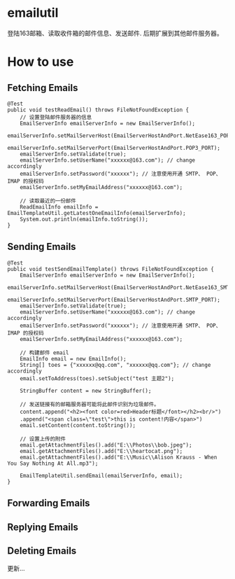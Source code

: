 # emailutil
登陆163邮箱、读取收件箱的邮件信息、发送邮件. 后期扩展到其他邮件服务器。

# How to use

## Fetching Emails
	@Test
	public void testReadEmail() throws FileNotFoundException {
		// 设置登陆邮件服务器的信息
		EmailServerInfo emailServerInfo = new EmailServerInfo();
		emailServerInfo.setMailServerHost(EmailServerHostAndPort.NetEase163_POP3_SERVER);
		emailServerInfo.setMailServerPort(EmailServerHostAndPort.POP3_PORT);
		emailServerInfo.setValidate(true);
		emailServerInfo.setUserName("xxxxxx@163.com"); // change accordingly
		emailServerInfo.setPassword("xxxxxx"); // 注意使用开通 SMTP、 POP、IMAP 的授权码
		emailServerInfo.setMyEmailAddress("xxxxxx@163.com");		
		
		// 读取最近的一份邮件
		ReadEmailInfo emailInfo = EmailTemplateUtil.getLatestOneEmailInfo(emailServerInfo);
		System.out.println(emailInfo.toString());
	}
	
## Sending Emails

	@Test
	public void testSendEmailTemplate() throws FileNotFoundException {
		EmailServerInfo emailServerInfo = new EmailServerInfo();
		emailServerInfo.setMailServerHost(EmailServerHostAndPort.NetEase163_SMTP_SERVER);
		emailServerInfo.setMailServerPort(EmailServerHostAndPort.SMTP_PORT);
		emailServerInfo.setValidate(true);
		emailServerInfo.setUserName("xxxxxx@163.com"); // change accordingly
		emailServerInfo.setPassword("xxxxxx"); // 注意使用开通 SMTP、 POP、IMAP 的授权码
		emailServerInfo.setMyEmailAddress("xxxxxx@163.com");		
		
		// 构建邮件 email
		EmailInfo email = new EmailInfo();
		String[] toes = {"xxxxxx@qq.com", "xxxxxx@qq.com"}; // change accordingly
		email.setToAddress(toes).setSubject("test 主题2");
		
		StringBuffer content = new StringBuffer();
		
		// 发送链接有的邮箱服务器可能将此邮件识别为垃圾邮件。
		content.append("<h2><font color=red>Header标题</font></h2><br/>")
        .append("<span class=\"test\">this is content!内容</span>")  
		email.setContent(content.toString());
		
		// 设置上传的附件
		email.getAttachmentFiles().add("E:\\Photos\\bob.jpeg");
		email.getAttachmentFiles().add("E:\\heartocat.png");
		email.getAttachmentFiles().add("E:\\Music\\Alison Krauss - When You Say Nothing At All.mp3");
		
		EmailTemplateUtil.sendEmail(emailServerInfo, email);
	}

## Forwarding Emails
## Replying Emails
## Deleting Emails
更新...